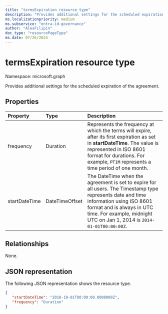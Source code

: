 ```yaml
---
title: "termsExpiration resource type"
description: "Provides additional settings for the scheduled expiration of the agreement."
ms.localizationpriority: medium
ms.subservice: "entra-id-governance"
author: "AlexFilipin"
doc_type: "resourcePageType"
ms.date: 07/26/2024
---
```



# termsExpiration resource type

Namespace: microsoft.graph

Provides additional settings for the scheduled expiration of the agreement.

## Properties

| Property                     | Type                      | Description |
| :--------------------------- | :------------------------ | :---------- |
| frequency| Duration | Represents the frequency at which the terms will expire, after its first expiration as set in **startDateTime**. The value is represented in ISO 8601 format for durations. For example, `PT1M` represents a time period of one month.|
| startDateTime|DateTimeOffset | The DateTime when the agreement is set to expire for all users. The Timestamp type represents date and time information using ISO 8601 format and is always in UTC time. For example, midnight UTC on Jan 1, 2014 is `2014-01-01T00:00:00Z`.|

## Relationships

None.

## JSON representation

The following JSON representation shows the resource type.

<!-- {
  "blockType": "resource",
  "optionalProperties": [

  ],
  "@odata.type": "microsoft.graph.termsExpiration",
}-->

```json
{
   "startDateTime": "2018-10-01T00:00:00.0000000Z",
   "frequency": "Duration"
}
```

<!-- uuid: 8fcb5dbc-d5aa-4681-8e31-b001d5168d79
2015-10-25 14:57:30 UTC -->
<!--
{
  "type": "#page.annotation",
  "description": "termsExpiration complex type",
  "keywords": "",
  "section": "documentation",
  "tocPath": "",
  "suppressions": []
}
-->


